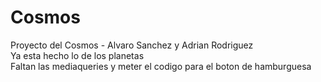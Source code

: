 # Cosmos
Proyecto del Cosmos - Alvaro Sanchez y Adrian Rodriguez<br>
Ya esta hecho lo de los planetas<br>
Faltan las mediaqueries y meter el codigo para el boton de hamburguesa
